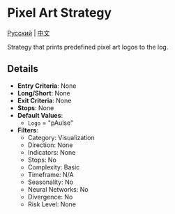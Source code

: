 # Pixel Art Strategy
[Русский](README_ru.md) | [中文](README_cn.md)

Strategy that prints predefined pixel art logos to the log.

## Details

- **Entry Criteria**: None
- **Long/Short**: None
- **Exit Criteria**: None
- **Stops**: None
- **Default Values**:
  - `Logo` = "pAulse"
- **Filters**:
  - Category: Visualization
  - Direction: None
  - Indicators: None
  - Stops: No
  - Complexity: Basic
  - Timeframe: N/A
  - Seasonality: No
  - Neural Networks: No
  - Divergence: No
  - Risk Level: None
